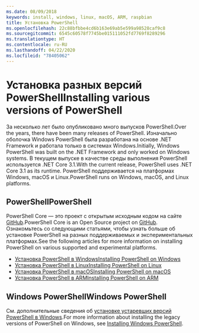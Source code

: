 ```yaml
---
ms.date: 08/09/2018
keywords: install, windows, linux, macOS, ARM, raspbian
title: Установка PowerShell
ms.openlocfilehash: 22c88bfbbe4cd6b163e69ab5e599a98528caf9c8
ms.sourcegitcommit: 6545c60578f7745be015111052fd7769f8289296
ms.translationtype: HT
ms.contentlocale: ru-RU
ms.lasthandoff: 04/22/2020
ms.locfileid: "78405062"
---
```

# <a name="installing-various-versions-of-powershell"></a><span data-ttu-id="0096a-103">Установка разных версий PowerShell</span><span class="sxs-lookup"><span data-stu-id="0096a-103">Installing various versions of PowerShell</span></span>

<span data-ttu-id="0096a-104">За несколько лет было опубликовано много выпусков PowerShell.</span><span class="sxs-lookup"><span data-stu-id="0096a-104">Over the years, there have been many releases of PowerShell.</span></span> <span data-ttu-id="0096a-105">Изначально оболочка Windows PowerShell была разработана на основе .NET Framework и работала только в системах Windows.</span><span class="sxs-lookup"><span data-stu-id="0096a-105">Initially, Windows PowerShell was built on the .NET Framework and only worked on Windows systems.</span></span> <span data-ttu-id="0096a-106">В текущем выпуске в качестве среды выполнения PowerShell используется .NET Core 3.1.</span><span class="sxs-lookup"><span data-stu-id="0096a-106">With the current release, PowerShell uses .NET Core 3.1 as its runtime.</span></span> <span data-ttu-id="0096a-107">PowerShell поддерживается на платформах Windows, macOS и Linux.</span><span class="sxs-lookup"><span data-stu-id="0096a-107">PowerShell runs on Windows, macOS, and Linux platforms.</span></span>

## <a name="powershell"></a><span data-ttu-id="0096a-108">PowerShell</span><span class="sxs-lookup"><span data-stu-id="0096a-108">PowerShell</span></span>

<span data-ttu-id="0096a-109">PowerShell Core — это проект с открытым исходным кодом на сайте [GitHub](https://github.com/powershell/powershell).</span><span class="sxs-lookup"><span data-stu-id="0096a-109">PowerShell Core is an Open Source project on [GitHub](https://github.com/powershell/powershell).</span></span> <span data-ttu-id="0096a-110">Ознакомьтесь со следующими статьями, чтобы узнать больше об установке PowerShell на разных поддерживаемых и экспериментальных платформах.</span><span class="sxs-lookup"><span data-stu-id="0096a-110">See the following articles for more information on installing PowerShell on various supported and experimental platforms.</span></span>

- [<span data-ttu-id="0096a-111">Установка PowerShell в Windows</span><span class="sxs-lookup"><span data-stu-id="0096a-111">Installing PowerShell on Windows</span></span>](Installing-PowerShell-Core-on-Windows.md)
- [<span data-ttu-id="0096a-112">Установка PowerShell в Linux</span><span class="sxs-lookup"><span data-stu-id="0096a-112">Installing PowerShell on Linux</span></span>](Installing-PowerShell-Core-on-Linux.md)
- [<span data-ttu-id="0096a-113">Установка PowerShell в macOS</span><span class="sxs-lookup"><span data-stu-id="0096a-113">Installing PowerShell on macOS</span></span>](Installing-PowerShell-Core-on-macOS.md)
- [<span data-ttu-id="0096a-114">Установка PowerShell в ARM</span><span class="sxs-lookup"><span data-stu-id="0096a-114">Installing PowerShell on ARM</span></span>](PowerShell-Core-on-ARM.md)

## <a name="windows-powershell"></a><span data-ttu-id="0096a-115">Windows PowerShell</span><span class="sxs-lookup"><span data-stu-id="0096a-115">Windows PowerShell</span></span>

<span data-ttu-id="0096a-116">См. дополнительные сведения об [установке устаревших версий PowerShell в Windows](installing-windows-powershell.md).</span><span class="sxs-lookup"><span data-stu-id="0096a-116">For more information about installing the legacy versions of PowerShell on Windows, see [Installing Windows PowerShell](installing-windows-powershell.md).</span></span>
